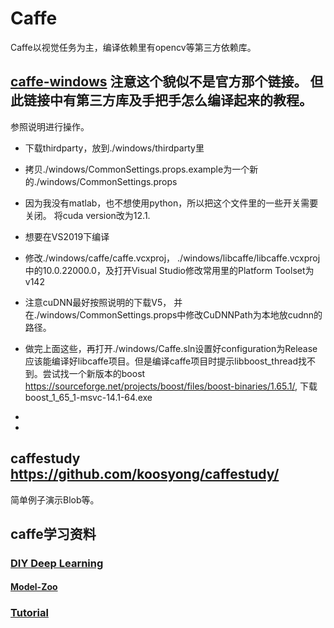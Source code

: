# Caffe

Caffe以视觉任务为主，编译依赖里有opencv等第三方依赖库。


## [caffe-windows](https://github.com/happynear/caffe-windows) 注意这个貌似不是官方那个链接。 但此链接中有第三方库及手把手怎么编译起来的教程。
参照说明进行操作。
- 下载thirdparty，放到./windows/thirdparty里
- 拷贝./windows/CommonSettings.props.example为一个新的./windows/CommonSettings.props
- 因为我没有matlab，也不想使用python，所以把这个文件里的一些开关需要关闭。 将cuda version改为12.1.
- 想要在VS2019下编译
- 修改./windows/caffe/caffe.vcxproj， ./windows/libcaffe/libcaffe.vcxproj中的<WindowsTargetPlatformVersion>10.0.22000.0</WindowsTargetPlatformVersion>，及打开Visual Studio修改常用里的Platform Toolset为v142
- 注意cuDNN最好按照说明的下载V5， 并在./windows/CommonSettings.props中修改CuDNNPath为本地放cudnn的路径。
- 做完上面这些，再打开./windows/Caffe.sln设置好configuration为Release应该能编译好libcaffe项目。但是编译caffe项目时提示libboost_thread找不到。尝试找一个新版本的boost https://sourceforge.net/projects/boost/files/boost-binaries/1.65.1/, 下载boost_1_65_1-msvc-14.1-64.exe

- 
-   

## caffestudy https://github.com/koosyong/caffestudy/
简单例子演示Blob等。


## caffe学习资料
### [DIY Deep Learning](https://docs.google.com/presentation/d/1UeKXVgRvvxg9OUdh_UiC5G71UMscNPlvArsWER41PsU/edit?pli=1#slide=id.g129385c8da_651_320)
#### [Model-Zoo](https://github.com/BVLC/caffe/wiki/Model-Zoo)
### [Tutorial](http://caffe.berkeleyvision.org/tutorial/)






